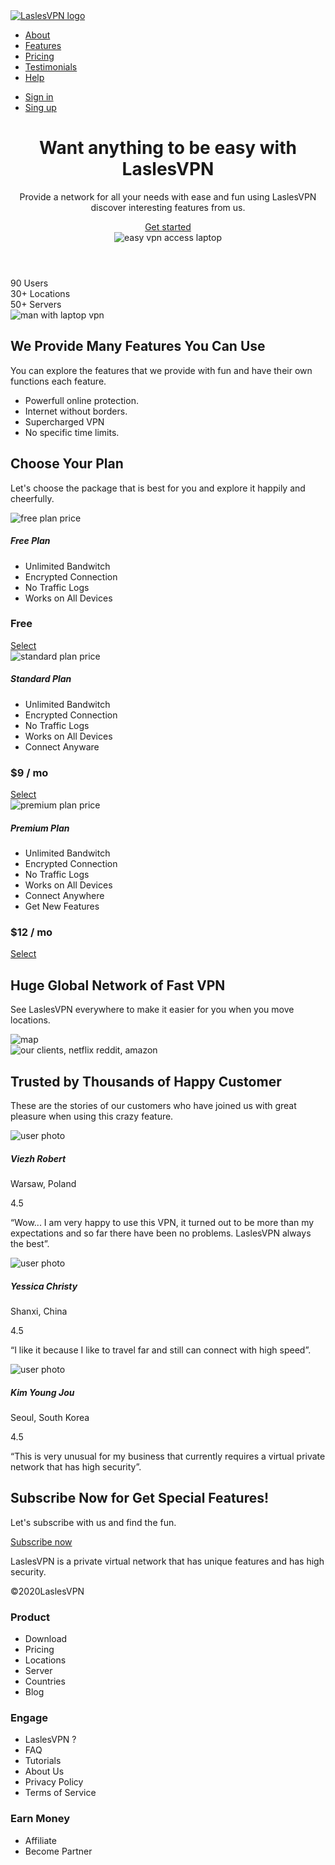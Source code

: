 <!-- navbar -->
  <div class="nav">
    <div class="nav__container container w__container">
      <a href="./" class="nav__logo">
        <img src="./images/Logo.png" alt="LaslesVPN logo">
      </a>
      <nav class="navbar">
        <ul>
          <li><a href="#about">About</a></li>
          <li><a href="#features">Features</a></li>
          <li><a href="#pricing">Pricing</a></li>
          <li><a href="#testimonials">Testimonials</a></li>
          <li><a href="#">Help</a></li>
        </ul>
      </nav>
      <div class="login">
        <ul>
          <li><a href="sing in">Sign in</a></li>
          <li><a href="sing up">Sing up</a></li>
        </ul>
      </div>
    </div>
  </div>
  <!-- Header -->
  <header class="container w__container" id="about">
    <div class="header__text">
      <h1>Want anything to be easy with LaslesVPN</h1>
      <p>Provide a network for all your needs with ease and fun using LaslesVPN discover interesting features from
        us.
      </p>
      <a href="#" class="header__btn">Get started</a>
    </div>
    <div class="header__img">
      <img src="./images/Illustration 1.png" alt="easy vpn access laptop">
    </div>
  </header>
  <main>
    <!-- About -->
    <section class="container w__container">
      <div class="users">
        <i class="fa-about fa-solid fa-user"></i>
        <span>90</span>
        <span>Users</span>
      </div>
      <div class="locations">
        <i class="fa-about fa-solid fa-location-dot"></i>
        <span>30+</span>
        <span>Locations</span>
      </div>
      <div class="servers">
        <i class="fa-about fa-solid fa-server"></i>
        <span>50+</span>
        <span>Servers</span>
      </div>
    </section>
    <!-- Features -->
    <section class="container w__container" id="features">
      <div class="features-vpn"> <img src="./images/Illustration 2.png" alt="man with laptop vpn"></div>
      <div class="features-features">
        <h2>We Provide Many Features You Can Use</h2>
        <p>You can explore the features that we provide with fun and have their own functions each feature.</p>
      </div>
      <div class="features-list">
        <ul>
          <li>Powerfull online protection.</li>
          <li>Internet without borders.</li>
          <li>Supercharged VPN</li>
          <li>No specific time limits.</li>
        </ul>
      </div>
    </section>
    <!-- Pricing -->
    <section class="container w__container" id="pricing">
      <div class="pricing-header">
        <h2>Choose Your Plan</h2>
        <p>Let's choose the package that is best for you and explore it happily and cheerfully.</p>
      </div>
      <div class="pricing-plans">
        <div class="free">
          <img src="./images/Free.png" alt="free plan price">
          <h5>Free Plan</h5>
          <ul>
            <li>Unlimited Bandwitch</li>
            <li>Encrypted Connection</li>
            <li>No Traffic Logs</li>
            <li>Works on All Devices</li>
          </ul>
          <h3>Free</h3>
          <a href="#" class="plan__btn">Select</a>
        </div>
        <div class="standard">
          <img src="./images/Standard.png" alt="standard plan price">
          <h5>Standard Plan</h5>
          <ul>
            <li>Unlimited Bandwitch</li>
            <li>Encrypted Connection</li>
            <li>No Traffic Logs</li>
            <li>Works on All Devices</li>
            <li>Connect Anyware</li>
          </ul>
          <h3>$9 / mo</h3>
          <a href="#" class="plan__btn">Select</a>
        </div>
        <div class="premium">
          <img src="./images/Premium.png" alt="premium plan price">
          <h5>Premium Plan</h5>
          <ul>
            <li>Unlimited Bandwitch</li>
            <li>Encrypted Connection</li>
            <li>No Traffic Logs</li>
            <li>Works on All Devices</li>
            <li>Connect Anywhere</li>
            <li>Get New Features</li>
          </ul>
          <h3>$12 / mo</h3>
          <a href="#" class="plan__btn">Select</a>
        </div>
      </div>
    </section>
    <!-- Geography -->
    <section class="container w__container" id="geo">
      <div class="geo__container">
        <h2>Huge Global Network of Fast VPN</h2>
        <p>See LaslesVPN everywhere to make it easier for you when you move locations.</p>
        <img src="./images/Huge Global.png" alt="map">
      </div>
    </section>
    <!-- Brands -->
    <section class="container w__container" id="logo">
      <div class="brands__logo">
        <img src="./images/Sponsored.png" alt="our clients, netflix reddit, amazon">
      </div>
    </section>
    <!-- Testimonials carousel -->
    <section class="container w__container" id="testimonials">
      <div class="testimonials__header">
        <h2>Trusted by Thousands of Happy Customer</h2>
        <p>These are the stories of our customers who have joined us with great pleasure when using this crazy
          feature.
        </p>
      </div>
      <div class="testimonials__carousel">
        <div class="testimonials__box">
          <div class="review__box">
            <div class="review">
              <img class="photo" src="#" alt="user photo">
              <div class="review-name">
                <h5>Viezh Robert</h5>
                <p>Warsaw, Poland</p>
              </div>
              <div class="review-rating">
                <p>4.5</p>
                <i class="fa-solid fa-star"></i>
              </div>
            </div>
            <p class="review-text">“Wow... I am very happy to use this VPN, it turned out to be more than my
              expectations
              and
              so far there have been no problems. LaslesVPN always the best”.</p>
          </div>
        </div>
        <div class="testimonials__box">
          <div class="review__box">
            <div class="review">
              <img class="photo" src="#" alt="user photo">
              <div class="review-name">
                <h5>Yessica Christy</h5>
                <p>Shanxi, China</p>
              </div>
              <div class="review-rating">
                <p>4.5</p>
                <i class="fa-solid fa-star"></i>
              </div>
            </div>
            <p class="review-text">“I like it because I like to travel far and still can connect with high speed”.
            </p>
          </div>
        </div>
        <div class="testimonials__box">
          <div class="review__box">
            <div class="review">
              <img class="photo" src="#" alt="user photo">
              <div class="review__name">
                <h5>Kim Young Jou</h5>
                <p>Seoul, South Korea</p>
              </div>
              <div class="review__rating">
                <p>4.5</p>
                <i class="fa-solid fa-star"></i>
              </div>
            </div>
            <p class="review-text">“This is very unusual for my business that currently requires a virtual private
              network that has high security”.</p>
          </div>
        </div>
    </section>
    <!-- Subscrive CTA -->
    <section class="container w__container" id="subscribe">
      <div class="subscribe__text">
        <h2>Subscribe Now for Get Special Features!</h2>
        <p>Let's subscribe with us and find the fun.</p>
      </div>
      <div class="subscribe__btn">
        <a href="#">Subscribe now</a>
      </div>
    </section>
  </main>
  <footer class="container w__container" id="footer">
    <div class="footer__container">
      <div class="footer__logo">
        <img src="./images/Logo.png" alt="">
      </div>
      <div class="footer__claim">
        <p>LaslesVPN is a private virtual network that has unique features and has high security.</p>
      </div>
      <div class="footer_social">
        <i class="fa-brands fa-facebook-f"></i>
        <i class="fa-brands fa-twitter"></i>
        <i class="fa-brands fa-instagram"></i>
      </div>
      <div class="footer__copyright">
        <p>©2020LaslesVPN</p>
      </div>
    </div>
    <div class="footer__container">
      <h3>Product</h3>
      <ul class="product__menu">
        <li>Download</li>
        <li>Pricing</li>
        <li>Locations</li>
        <li>Server</li>
        <li>Countries</li>
        <li>Blog</li>
      </ul>
    </div>
    <div class="footer__container">
      <h3>Engage</h3>
      <ul class="product__menu">
        <li>LaslesVPN ?</li>
        <li>FAQ</li>
        <li>Tutorials</li>
        <li>About Us</li>
        <li>Privacy Policy</li>
        <li>Terms of Service</li>
      </ul>
    </div>
    <div class="footer__container">
      <h3>Earn Money</h3>
      <ul class="product__menu">
        <li>Affiliate</li>
        <li>Become Partner</li>
      </ul>
    </div>
  </footer>
